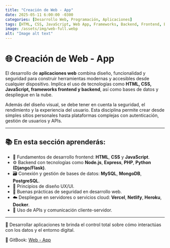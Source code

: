 ```yaml
---
title: "Creación de Web - App"
date: 2025-05-11 6:00:00 -0300
categories: [Desarrollo Web, Programación, Aplicaciones]
tags: [HTML, CSS, JavaScript, Web App, Frameworks, Backend, Frontend, Base de Datos, GitBook, Dev, Despliegue, Seguridad Web]
image: /assets/img/web-full.webp
alt: "Image alt text"
---
```


# 🌐 Creación de Web - App

El desarrollo de **aplicaciones web** combina diseño, funcionalidad y seguridad para construir herramientas modernas y accesibles desde cualquier dispositivo. Implica el uso de tecnologías como **HTML, CSS, JavaScript, frameworks frontend y backend**, así como bases de datos y despliegue en la nube.

Además del diseño visual, se debe tener en cuenta la seguridad, el rendimiento y la experiencia del usuario. Esta disciplina permite crear desde simples sitios personales hasta plataformas complejas con autenticación, gestión de usuarios y APIs.

---

## 📚 En esta sección aprenderás:

- 🧱 Fundamentos de desarrollo frontend: **HTML**, **CSS** y **JavaScript**.
- ⚙️ Backend con tecnologías como **Node.js**, **Express**, **PHP**, **Python (Django/Flask)**.
- 🗃️ Conexión y gestión de bases de datos: **MySQL**, **MongoDB**, **PostgreSQL**.
- 🎨 Principios de diseño UX/UI.
- 🔐 Buenas prácticas de seguridad en desarrollo web.
- ☁️ Despliegue en servidores o servicios cloud: **Vercel**, **Netlify**, **Heroku**, **Docker**.
- 🔄 Uso de APIs y comunicación cliente-servidor.

---

🚀 Desarrollar aplicaciones te brinda el control total sobre cómo interactúas con los datos y el entorno digital.

🔗 GitBook: [Web - App](https://pentester-101.gitbook.io/web-app)